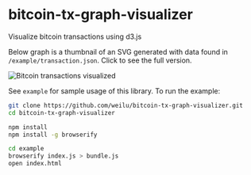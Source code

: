 bitcoin-tx-graph-visualizer
===========================

Visualize bitcoin transactions using d3.js

Below graph is a thumbnail of an SVG generated with data found in `/example/transaction.json`. Click to see the full version.

![Bitcoin transactions visualized](https://rawgithub.com/weilu/bitcoin-tx-graph-visualizer/master/example/transactions.svg)

See `example` for sample usage of this library. To run the example:

```bash
git clone https://github.com/weilu/bitcoin-tx-graph-visualizer.git
cd bitcoin-tx-graph-visualizer

npm install
npm install -g browserify

cd example
browserify index.js > bundle.js
open index.html
```

